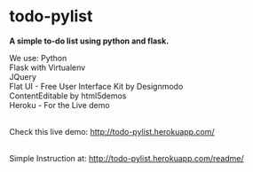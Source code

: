 # todo-pylist


<b>A simple to-do list using python and flask.</b>

We use:
Python<br>
Flask with Virtualenv<br>
JQuery<br>
Flat UI - Free User Interface Kit by Designmodo<br>
ContentEditable by html5demos<br>
Heroku - For the Live demo<br>

<br>Check this live demo:
http://todo-pylist.herokuapp.com/

<br>Simple Instruction at:
http://todo-pylist.herokuapp.com/readme/





